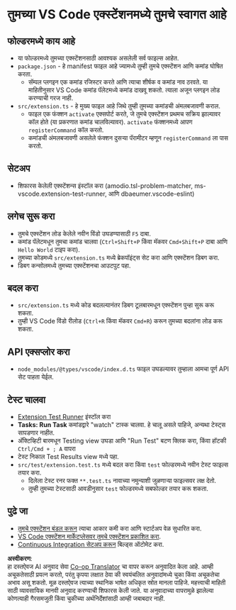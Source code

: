 <!--
CO_OP_TRANSLATOR_METADATA:
{
  "original_hash": "62b2632720dd39ef391d6b60b9b4bfb8",
  "translation_date": "2025-05-09T05:06:31+00:00",
  "source_file": "code/07.Lab/01/Apple/phi3ext/vsc-extension-quickstart.md",
  "language_code": "mr"
}
-->
# तुमच्या VS Code एक्स्टेंशनमध्ये तुमचे स्वागत आहे

## फोल्डरमध्ये काय आहे

* या फोल्डरमध्ये तुमच्या एक्स्टेंशनसाठी आवश्यक असलेली सर्व फाइल्स आहेत.
* `package.json` - हे manifest फाइल आहे ज्यामध्ये तुम्ही तुमचे एक्स्टेंशन आणि कमांड घोषित करता.
  * सॅम्पल प्लगइन एक कमांड रजिस्टर करते आणि त्याचा शीर्षक व कमांड नाव ठरवते. या माहितीनुसार VS Code कमांड पॅलेटमध्ये कमांड दाखवू शकतो. त्याला अजून प्लगइन लोड करण्याची गरज नाही.
* `src/extension.ts` - हे मुख्य फाइल आहे जिथे तुम्ही तुमच्या कमांडची अंमलबजावणी कराल.
  * फाइल एक फंक्शन `activate` एक्सपोर्ट करते, जे तुमचे एक्स्टेंशन प्रथमच सक्रिय झाल्यावर कॉल होते (या प्रकरणात कमांड चालविल्यावर). `activate` फंक्शनमध्ये आपण `registerCommand` कॉल करतो.
  * कमांडची अंमलबजावणी असलेले फंक्शन दुसऱ्या पॅरामीटर म्हणून `registerCommand` ला पास करतो.

## सेटअप

* शिफारस केलेली एक्स्टेंशन्स इंस्टॉल करा (amodio.tsl-problem-matcher, ms-vscode.extension-test-runner, आणि dbaeumer.vscode-eslint)


## लगेच सुरू करा

* तुमचे एक्स्टेंशन लोड केलेले नवीन विंडो उघडण्यासाठी `F5` दाबा.
* कमांड पॅलेटमधून तुमचा कमांड चालवा (`Ctrl+Shift+P` किंवा मॅकवर `Cmd+Shift+P` दाबा आणि `Hello World` टाइप करा).
* तुमच्या कोडमध्ये `src/extension.ts` मध्ये ब्रेकपॉइंट्स सेट करा आणि एक्स्टेंशन डिबग करा.
* डिबग कन्सोलमध्ये तुमच्या एक्स्टेंशनचा आउटपुट पहा.

## बदल करा

* `src/extension.ts` मध्ये कोड बदलल्यानंतर डिबग टूलबारमधून एक्स्टेंशन पुन्हा सुरू करू शकता.
* तुम्ही VS Code विंडो रीलोड (`Ctrl+R` किंवा मॅकवर `Cmd+R`) करून तुमच्या बदलांना लोड करू शकता.


## API एक्सप्लोर करा

* `node_modules/@types/vscode/index.d.ts` फाइल उघडल्यावर तुम्हाला आमचा पूर्ण API सेट पाहता येईल.

## टेस्ट चालवा

* [Extension Test Runner](https://marketplace.visualstudio.com/items?itemName=ms-vscode.extension-test-runner) इंस्टॉल करा
* **Tasks: Run Task** कमांडद्वारे "watch" टास्क चालवा. हे चालू असले पाहिजे, अन्यथा टेस्ट्स सापडणार नाहीत.
* अ‍ॅक्टिव्हिटी बारमधून Testing view उघडा आणि "Run Test" बटण क्लिक करा, किंवा हॉटकी `Ctrl/Cmd + ; A` वापरा
* टेस्ट निकाल Test Results view मध्ये पहा.
* `src/test/extension.test.ts` मध्ये बदल करा किंवा `test` फोल्डरमध्ये नवीन टेस्ट फाइल्स तयार करा.
  * दिलेला टेस्ट रनर फक्त `**.test.ts` नावाच्या नमुन्याशी जुळणाऱ्या फाइल्सवर लक्ष देतो.
  * तुम्ही तुमच्या टेस्टसाठी आवडीनुसार `test` फोल्डरमध्ये सबफोल्डर तयार करू शकता.

## पुढे जा

* [तुमचे एक्स्टेंशन बंडल करून](https://code.visualstudio.com/api/working-with-extensions/bundling-extension) त्याचा आकार कमी करा आणि स्टार्टअप वेळ सुधारित करा.
* [VS Code एक्स्टेंशन मार्केटप्लेसवर तुमचे एक्स्टेंशन प्रकाशित करा](https://code.visualstudio.com/api/working-with-extensions/publishing-extension).
* [Continuous Integration सेटअप करून](https://code.visualstudio.com/api/working-with-extensions/continuous-integration) बिल्ड्स ऑटोमेट करा.

**अस्वीकरण**:  
हा दस्तऐवज AI अनुवाद सेवा [Co-op Translator](https://github.com/Azure/co-op-translator) चा वापर करून अनुवादित केला आहे. आम्ही अचूकतेसाठी प्रयत्न करतो, परंतु कृपया लक्षात ठेवा की स्वयंचलित अनुवादांमध्ये चुका किंवा अचूकतेचा अभाव असू शकतो. मूळ दस्तऐवज त्याच्या स्थानिक भाषेत अधिकृत स्रोत मानला पाहिजे. महत्त्वाची माहिती साठी व्यावसायिक मानवी अनुवाद करण्याची शिफारस केली जाते. या अनुवादाच्या वापरामुळे झालेल्या कोणत्याही गैरसमजुती किंवा चुकीच्या अर्थनिर्देशांसाठी आम्ही जबाबदार नाही.